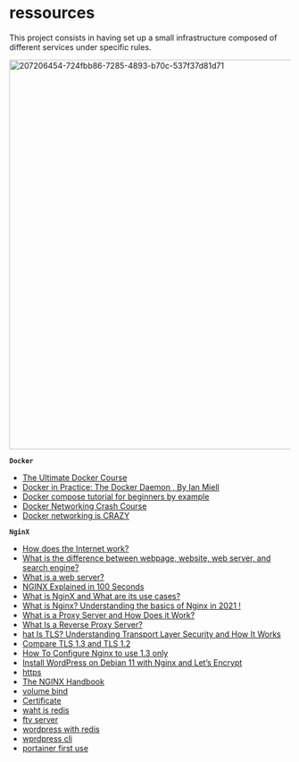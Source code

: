 # ressources

This project consists in having set up a small infrastructure composed of different
services under specific rules.

<img width="697" alt="207206454-724fbb86-7285-4893-b70c-537f37d81d71" src="https://user-images.githubusercontent.com/65908703/210175934-889e9f16-b5c7-473f-bfbc-49a021ba8ba5.png">

**`Docker`**
- [The Ultimate Docker Course](https://codewithmosh.com/p/the-ultimate-docker-course)
- [Docker in Practice: The Docker Daemon , By Ian Miell](https://freecontent.manning.com/wp-content/uploads/docker-in-practice-the-docker-daemon.pdf)
- [Docker compose tutorial for beginners by example](https://www.youtube.com/watch?v=4EqysCR3mjo&ab_channel=takacsmark)
- [Docker Networking Crash Course](https://www.youtube.com/watch?v=OU6xOM0SE4o&t=911s&ab_channel=HusseinNasser)
- [Docker networking is CRAZY ](https://www.youtube.com/watch?v=bKFMS5C4CG0&t=1530s&ab_channel=NetworkChuck)

**`NginX`**
- [How does the Internet work?](https://developer.mozilla.org/en-US/docs/Learn/Common_questions/How_does_the_Internet_work)
- [What is the difference between webpage, website, web server, and search engine?](https://developer.mozilla.org/en-US/docs/Learn/Common_questions/Pages_sites_servers_and_search_engines)
- [What is a web server?](https://developer.mozilla.org/en-US/docs/Learn/Common_questions/What_is_a_web_server)
- [NGINX Explained in 100 Seconds](https://www.youtube.com/watch?v=JKxlsvZXG7c&t=62s&ab_channel=Fireship)
- [What is NginX and What are its use cases?](https://www.youtube.com/watch?v=WHv_t_yK-QM)
- [What is Nginx? Understanding the basics of Nginx in 2021 !](https://devopscurry.com/what-is-nginx-understanding-the-basics-of-nginx-in-2021/)
- [What is a Proxy Server and How Does it Work?](https://www.varonis.com/blog/what-is-a-proxy-server)
- [What Is a Reverse Proxy Server?](https://www.nginx.com/resources/glossary/reverse-proxy-server/)
- [hat Is TLS? Understanding Transport Layer Security and How It Works](https://www.hostinger.com/tutorials/what-is-tls#What_Is_TLS)
- [Compare TLS 1.3 and TLS 1.2](https://www.venafi.com/blog/why-tls-13-radically-different-tls-12#:~:text=As%20part%20of%20the%20SSL,weaknesses%20that%20had%20security%20vulnerabilities.)
- [How To Configure Nginx to use 1.3 only](https://www.cyberciti.biz/faq/configure-nginx-to-use-only-tls-1-2-and-1-3/)
- [Install WordPress on Debian 11 with Nginx and Let’s Encrypt](https://techviewleo.com/install-wordpress-on-debian-with-nginx-and-lets-encrypt/)
- [https](https://tiptopsecurity.com/how-does-https-work-rsa-encryption-explained)
- [The NGINX Handbook ](https://www.freecodecamp.org/news/the-nginx-handbook)
- [volume bind](https://stackoverflow.com/questions/40905761/how-do-i-mount-a-host-directory-as-a-volume-in-docker-compose)
- [Certificate](https://www.digitalocean.com/community/tutorials/how-to-create-a-self-signed-ssl-certificate-for-nginx-on-centos-7)
- [waht is redis](https://www.youtube.com/watch?v=8A_iNFRP0F4&ab_channel=CBTNuggets)
- [ftv server](https://www.youtube.com/watch?v=TyqwwAzwLuM&ab_channel=ElitheComputerGuy)
- [wordpress with redis](https://www.digitalocean.com/community/tutorials/how-to-configure-redis-caching-to-speed-up-wordpress-on-ubuntu-14-04)
- [wprdpress cli](https://blog.sucuri.net/2022/11/wp-cli-how-to-install-wordpress-via-ssh.html#create-directory)
- [portainer first use ](https://install.portainer.io/be-standalone-linux)